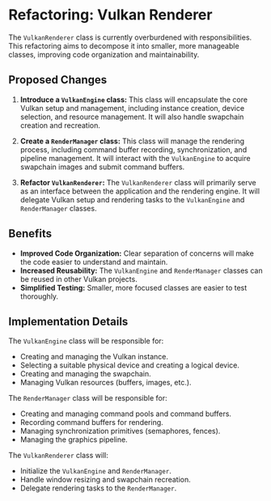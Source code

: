 # Refactoring: Vulkan Renderer

The `VulkanRenderer` class is currently overburdened with responsibilities.  This refactoring aims to decompose it into smaller, more manageable classes, improving code organization and maintainability.

## Proposed Changes

1. **Introduce a `VulkanEngine` class:** This class will encapsulate the core Vulkan setup and management, including instance creation, device selection, and resource management.  It will also handle swapchain creation and recreation.

2. **Create a `RenderManager` class:** This class will manage the rendering process, including command buffer recording, synchronization, and pipeline management.  It will interact with the `VulkanEngine` to acquire swapchain images and submit command buffers.

3. **Refactor `VulkanRenderer`:** The `VulkanRenderer` class will primarily serve as an interface between the application and the rendering engine.  It will delegate Vulkan setup and rendering tasks to the `VulkanEngine` and `RenderManager` classes.

## Benefits

* **Improved Code Organization:**  Clear separation of concerns will make the code easier to understand and maintain.
* **Increased Reusability:**  The `VulkanEngine` and `RenderManager` classes can be reused in other Vulkan projects.
* **Simplified Testing:**  Smaller, more focused classes are easier to test thoroughly.

## Implementation Details

The `VulkanEngine` class will be responsible for:

* Creating and managing the Vulkan instance.
* Selecting a suitable physical device and creating a logical device.
* Creating and managing the swapchain.
* Managing Vulkan resources (buffers, images, etc.).

The `RenderManager` class will be responsible for:

* Creating and managing command pools and command buffers.
* Recording command buffers for rendering.
* Managing synchronization primitives (semaphores, fences).
* Managing the graphics pipeline.

The `VulkanRenderer` class will:

* Initialize the `VulkanEngine` and `RenderManager`.
* Handle window resizing and swapchain recreation.
* Delegate rendering tasks to the `RenderManager`.
